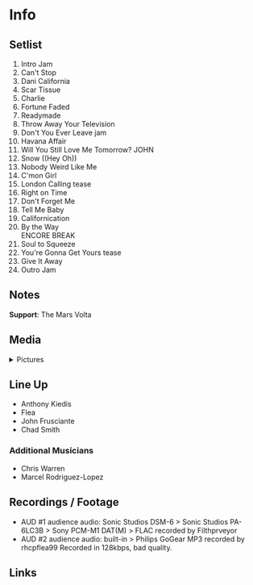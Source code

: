 # Info

## Setlist

1. Intro Jam
2. Can't Stop
3. Dani California
4. Scar Tissue
5. Charlie
6. Fortune Faded
7. Readymade
8. Throw Away Your Television
9. Don't You Ever Leave jam
10. Havana Affair
11. Will You Still Love Me Tomorrow? JOHN
12. Snow ((Hey Oh))
13. Nobody Weird Like Me
14. C'mon Girl
15. London Calling tease
16. Right on Time
17. Don't Forget Me
18. Tell Me Baby
19. Californication
20. By the Way
<br> ENCORE BREAK
21. Soul to Squeeze
22. You're Gonna Get Yours tease
23. Give It Away
24. Outro Jam

## Notes

**Support**: The Mars Volta

## Media 

<details>
  <summary>Pictures</summary>
  <!--<img alt="Setlist" title="Setlist" src="_.jpg" height="200" />
  <img alt="Flyer" title="Flyer" src="_.jpg" height="200" />
  <img alt="Clipper" title="Clipper" src="_.jpg" height="200" />
  <img alt="Ticket" title="Ticket" src="_.jpg" height="200" />
  -->
</details>

## Line Up

* Anthony Kiedis
* Flea
* John Frusciante
* Chad Smith

### Additional Musicians

* Chris Warren  
* Marcel Rodriguez-Lopez

## Recordings / Footage

* AUD #1 audience audio: Sonic Studios DSM-6 > Sonic Studios PA-6LC3B > Sony PCM-M1 DAT(M) > FLAC recorded by Filthprveyor  
* AUD #2 audience audio: built-in > Philips GoGear MP3 recorded by rhcpflea99 Recorded in 128kbps, bad quality.

## Links